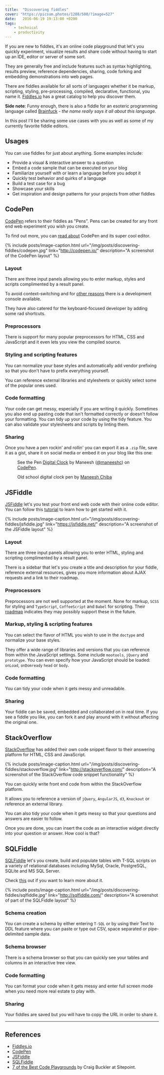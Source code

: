 ```yaml
---
title:  "Discovering fiddles"
cover: "https://picsum.photos/1280/500/?image=527"
date:   2016-06-19 19:13:00 +0200
tags: 
    - technical
    - productivity
---
```


If you are new to fiddles, it's an online code playground that let's you
quickly experiment, visualize results and share code without having to start
up an IDE, editor or server of some sort.

They are generally free and include features such as syntax highlighting,
results preview, reference dependencies, sharing, code forking and
embedding demonstrations into web pages.

There are fiddles available for all sorts of languages whether it be markup,
scripting, styling, pre-processing, compiled, declarative, functional,
you name it. [Fiddles.io](https://fiddles.io/) has a great catalog to help
you discover them.

<b>Side note</b>: Funny enough, there is also a fiddle for an esoteric programming language called
[Brainfuck](https://en.wikipedia.org/wiki/Brainfuck) - *the name really says
it all about this language*.

In this post I'll be sharing some use cases with you as well as some of my
currently favorite fiddle editors.

## Usages
You can use fiddles for just about anything. Some examples include:

* Provide a visual & interactive answer to a question
* Embed a code sample that can be executed on your blog
* Familiarize yourself with or learn a language before you adopt it
* Quickly test behavior and quirks of a language
* Build a test case for a bug
* Showcase your skills
* Get inspiration and design patterns for your projects from other fiddles

## CodePen
[CodePen](http://codepen.io/) refers to their fiddles as "Pens". Pens can
be created for any front end web experiment you wish you create.

To find out more, you can [read about](https://codepen.io/hello/) CodePen and
its super cool editor.

{% include posts/image-caption.html
     url="/img/posts/discovering-fiddles/codepen.jpg"
     link="http://codepen.io/"
     description="A screenshot of the CodePen layout"
%}

### Layout
There are three input panels allowing you to enter markup, styles and
scripts complimented by a result panel.

To avoid context-switching and for
[other reasons](https://blog.codepen.io/2016/01/27/new-feature-javascript-console/)
there is a development console available.

They have also catered for the keyboard-focused developer by adding some rad
shortcuts.

### Preprocessors
There is support for many popular preprocessors for HTML, CSS and JavaScript
and it even lets you view the compiled source.

### Styling and scripting features
You can normalize your base styles and automatically add vendor prefixing so that you
don't have to prefix everything yourself.

You can reference external libraries and stylesheets or quickly select
some of the popular ones used.

### Code formatting
Your code can get messy, especially if you are writing it quickly. Sometimes you
also end up pasting code that isn't formatted correctly or doesn't follow your
formatting. You can tidy up your code by using the tidy feature.
You can also validate your stylesheets and scripts by linting them.

### Sharing
Once you have a pen rockin' and rollin' you can export it as a `.zip` file,
save it as a gist, share it on social media or embed it on your blog like this
one:

<figure>
  <p data-height="350" data-theme-id="0" data-slug-hash="mJBYqy" data-default-tab="css,result" data-user="maneeshc" data-embed-version="2" class="codepen">See the Pen <a href="http://codepen.io/maneeshc/pen/mJBYqy/">Digital Clock</a> by Maneesh (<a href="http://codepen.io/maneeshc">@maneeshc</a>) on <a href="http://codepen.io">CodePen</a>.</p>
  <script async src="//assets.codepen.io/assets/embed/ei.js"></script>
  <figcaption>Old school digital clock pen by <a href="http://codepen.io/maneeshc">Maneesh Chiba</a></figcaption>
</figure>

## JSFiddle
[JSFiddle](https://jsfiddle.net/) let's you test your front end web code
with their online code editor. You can follow this
[tutorial](http://doc.jsfiddle.net/tutorial.html)
to learn how to get started with it.

{% include posts/image-caption.html
     url="/img/posts/discovering-fiddles/jsfiddle.jpg"
     link="https://jsfiddle.net/"
     description="A screenshot of the JSFiddle layout"
%}

### Layout
There are three input panels allowing you to enter HTML, styling and
scripting complimented by a result panel.

There is a sidebar that let's you create a title and description for your
fiddle, reference external resources, gives you more information about
AJAX requests and a link to their roadmap.

### Preprocessors
Preprocessors are not well supported at the moment. None for markup,
`SCSS` for styling and `TypeScript`, `CoffeeScript` and `Babel` for scripting.
Their [roadmap](https://trello.com/b/LakLkQBW/jsfiddle-roadmap) indicates
they may possibly support these in the future.

### Markup, styling & scripting features
You can select the flavor of HTML you wish to use in the `doctype` and
normalize your base styles.

They offer a wide range of libraries and versions that you can reference from
within the JavaScript settings. Some include `mootools`, `jQuery` and `prototype`.
You can even specify how your JavaScript should be loaded: `onLoad`,
`onDomready` `head` or `body`.

### Code formatting
You can tidy your code when it gets messy and unreadable.

### Sharing
Your fiddle can be saved, embedded and collaborated on in real time. If you
see a fiddle you like, you can fork it and play around with it without affecting
the original one.

## StackOverflow
[StackOverflow](http://stackoverflow.com/) has added their own code snippet
flavor to their answering platform for HTML, CSS and JavaScript.

{% include posts/image-caption.html
     url="/img/posts/discovering-fiddles/stackoverflow.jpg"
     link="http://stackoverflow.com/"
     description="A screenshot of the StackOverflow code snippet functionality"
%}

You can quickly write front end code from within the StackOverflow platform.

It allows you to reference a version of `jQuery`, `AngularJS`, `d3`, `Knockout`
or reference an external library.

You can also tidy your code when it gets messy so that your questions and
answers are easier to follow.

Once you are done, you can insert the code as an interactive widget
directly into your question or answer. How cool is that?

## SQLFiddle
[SQLFiddle](http://sqlfiddle.com/) let's you create, build and populate tables
with T-SQL scripts on a variety of relational databases including MySql,
Oracle, PostgreSQL, SQLite and MS SQL Server.

Check [this](http://sqlfiddle.com/about.html) out if you want to learn more
about it.

{% include posts/image-caption.html
     url="/img/posts/discovering-fiddles/sqlfiddle.jpg"
     link="http://sqlfiddle.com/"
     description="A screenshot of part of the SQLFiddle layout"
%}

### Schema creation
You can create a schema by either entering `T-SQL` or by using their Text
to DDL feature where you can paste or type out CSV, space separated or
pipe-delimited sample data.

### Schema browser
There is a schema browser so that you can quickly see your tables and columns
in an interactive tree view.

### Code formatting
You can format your code when it gets messy and enter full screen mode when
you need more real estate to play with.

### Sharing
Your fiddles are saved but you will have to copy the URL in order to share it.

---

## References

* [Fiddles.io](https://fiddles.io/)
* [CodePen](http://codepen.io/)
* [JSFiddle](https://jsfiddle.net/)
* [SQLFiddle](http://sqlfiddle.com/)
* [7 of the Best Code Playgrounds](https://www.sitepoint.com/7-code-playgrounds/)
  by Craig Buckler at Sitepoint.
